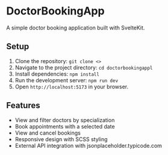 # DoctorBookingApp
A simple doctor booking application built with SvelteKit.

## Setup
1. Clone the repository: `git clone <>`
2. Navigate to the project directory: `cd doctorbookingappl`
3. Install dependencies: `npm install`
4. Run the development server: `npm run dev`
5. Open `http://localhost:5173` in your browser.

## Features
- View and filter doctors by specialization
- Book appointments with a selected date
- View and cancel bookings
- Responsive design with SCSS styling
- External API integration with jsonplaceholder.typicode.com
